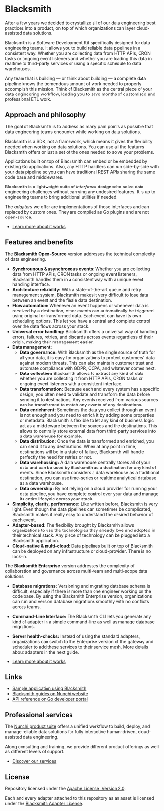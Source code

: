 # Blacksmith

After a few years we decided to crystallize all of our data engineering best
practices into a product, on top of which organizations can layer cloud-assisted
data solutions.

Blacksmith is a Software Development Kit specifically designed for data engineering
teams. It allows you to build reliable data pipelines in a consistent way. Whether
you are collecting data from HTTP APIs, CRON tasks or ongoing event listeners and
whether you are loading this data in realtime to third-party services or using a
specific schedule to data warehouses.

Any team that is building — or think about building — a complete data pipeline knows
the tremendous amount of work needed to properly accomplish this mission. Think
of Blacksmith as the central piece of your data engineering workflow, leading you
to save months of customized and professional ETL work.

## Approach and philosophy

The goal of Blacksmith is to address as many pain points as possible that data
engineering teams encounter while working on data solutions.

Blacksmith is a SDK, not a framework, which means it gives the flexibility needed
when working on data solutions. You can use all the features Blacksmith offers or
just a set of the ones needed to solve your problems.

Applications built on top of Blacksmith can embed or be embedded by existing Go
applications. Also, any HTTP handlers can run side-by-side with your data pipeline
so you can have traditional REST APIs sharing the same code base and middlewares.

Blacksmith is a lightweight suite of *interfaces* designed to solve data engineering
challenges without carrying any undesired features. It is up to engineering teams
to bring additional utilities if needed.

The *adapters* we offer are implementations of those interfaces and can replaced
by custom ones. They are compiled as Go plugins and are not open-source.

- [Learn more about it works](https://nunchi.studio/blacksmith/how)

## Features and benefits

The **Blacksmith Open-Source** version addresses the technical complexity of data
engineering.

- **Synchrounous & asynchronous events:** Whether you are collecting data from HTTP
  APIs, CRON tasks or ongoing event listeners, Blacksmith handles them in a consistent
  way with a unique event handling interface.
- **Architecture reliability:** With a state-of-the-art queue and retry management
  system, Blacksmith makes it very difficult to lose data between an event and the
  finale data destination.
- **Flow automation:** Whenever an event happens or whenever data is received by a
  destination, other events can automatically be triggered using original or transformed
  data. Each event can have its own scheduling options. This let you have a central
  and complete control over the data flows across your stack. 
- **Universal error handling:** Blacksmith offers a universal way of handling errors,
  failures, retries, and discards across events regardless of their origin, making
  their management easier. 
- **Data management:**
  - **Data governance:** With Blacksmith as the single source of truth for all your
    data, it is easy for organizations to protect customers' data against modern
    threats. This can also maintain customer trust and automate compliance with
    GDPR, CCPA, and whatever comes next.
  - **Data collection:** Blacksmith allows to extract any kind of data whether you
    are collecting it from HTTP APIs, CRON tasks or ongoing event listeners with a
    consistent interface.
  - **Data transformation:** Because each and every system has a specific design,
    you often need to validate and transform the data before sending it to destinations.
    Any events received from various sources can be transformed to match any events
    of any destinations.
  - **Data enrichment:** Sometimes the data you collect through an event is not
    enough and you need to enrich it by adding some properties or metadata. Blacksmith
    is flexible to let any kind of business logic act as a middleware between the
    sources and the destinations. This allows to centrally store external data from
    third-party services into a data warehouse for example.
  - **Data distribution:** Once the data is transformed and enriched, you can send
    it to any destinations. When at any point in time, destinations will be in a
    state of failure, Blacksmith will handle perfectly the need for retries or not.
  - **Data warehousing:** A data warehouse centrally stores all of your data and
    can be used by Blacksmith as a destination for any kind of events. Since Blacksmith
    considers a data warehouse as a traditional destination, you can use time-series
    or realtime analytical database as a data warehouse.
  - **Data ownership:** By not relying on a cloud provider for running your data
    pipeline, you have complete control over your data and manage its entire
    lifecycle across your stack.
- **Simplicity, clarity, performance:** Like written before, Blacksmith is very
  light. Even though the data pipelines can sometimes be complicated, Blacksmith
  makes it really easy to understand the desired behavior of each event.
- **Adapter-based:** The flexibility brought by Blacksmith allows organizations to
  use the technologies they already love and adopted in their technical stack.
  Any piece of technology can be plugged into a Blacksmith application.
- **Cloud-native & multi-cloud:** Data pipelines built on top of Blacksmith can
  be deployed on any infrastructure or cloud-provider. There is no lock-in.

The **Blacksmith Enterprise** version addresses the complexity of collaboration
and governance across multi-team and multi-scope data solutions.

- **Database migrations:** Versioning and migrating database schema is difficult,
  especially if there is more than one engineer working on the code base. By using
  the Blacksmith Enterprise version, organizations can run and version database
  migrations smoothly with no conflicts across teams.
- **Command-Line Interface:** The Blacksmith CLI lets you generate any kind of
  adapter in a simple command-line as well as manage database migrations.
- **Server health-checks:** Instead of using the standard adapters, organizations
  can switch to the Enterprise version of the gateway and scheduler to add these
  services to their service mesh. More details about adapters in the next guide.

- [Learn more about it works](https://nunchi.studio/blacksmith/how)

## Links

- [Sample application using Blacksmith](https://github.com/nunchistudio/smithy)
- [Blacksmith guides on Nunchi website](https://nunchi.studio/blacksmith/why)
- [API reference on Go developer portal](https://pkg.go.dev/github.com/nunchistudio/blacksmith?tab=doc)

## Professional services

The [Nunchi product suite](https://nunchi.studio/products) offers a unified workflow
to build, deploy, and manage reliable data solutions for fully interactive
human-driven, cloud-assisted data engineering.

Along consulting and training, we provide different product offerings as well as
different levels of support.

- [Discover our services](https://nunchi.studio/support)

## License

Repository licensed under the [Apache License, Version 2.0](./LICENSE).

Each and every adapter attached to this repository as an asset is licensed under the
[Blacksmith Adapter License](https://nunchi.studio/licenses/blacksmith-adapter).
